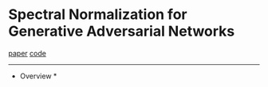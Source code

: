 # Spectral Normalization for Generative Adversarial Networks

[paper](https://openreview.net/forum?id=B1QRgziT-)
[code]()

---
* Overview
  * 